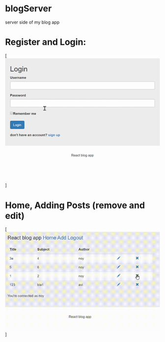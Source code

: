 # blogServer
server side of my blog app

# Register and Login: 

[![Demo Doccou alpha](/project.gif)]

# Home, Adding Posts (remove and edit)

[![Demo Doccou alpha](/project2.gif)]
